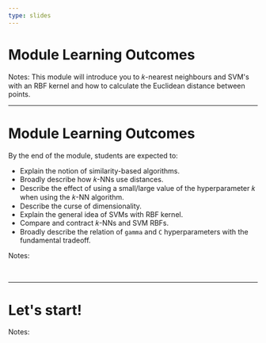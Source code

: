 ```yaml
---
type: slides
---
```


# Module Learning Outcomes

Notes:
This module will introduce you to 𝑘-nearest neighbours and SVM's with an RBF kernel and how to calculate the Euclidean distance between points.


---

# Module Learning Outcomes

By the end of the module, students are expected to:

- Explain the notion of similarity-based algorithms.
- Broadly describe how 𝑘-NNs use distances.
- Describe the effect of using a small/large value of the hyperparameter 𝑘 when using the 𝑘-NN algorithm.
- Describe the curse of dimensionality.
- Explain the general idea of SVMs with RBF kernel.
- Compare and contract 𝑘-NNs and SVM RBFs. 
- Broadly describe the relation of `gamma` and `C` hyperparameters with the fundamental tradeoff.


Notes: 

<br>

---

# Let's start!

Notes:

<br>
